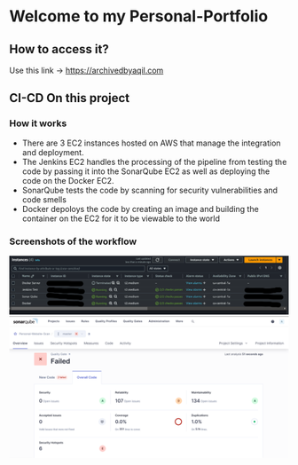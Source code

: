 # Welcome to my Personal-Portfolio
## How to access it?
Use this link -> https://archivedbyaqil.com
## CI-CD On this project
### How it works
- There are 3 EC2 instances hosted on AWS that manage the integration and deployment.
- The Jenkins EC2 handles the processing of the pipeline from testing the code by passing it into the SonarQube EC2 as well as deploying the code on the Docker EC2.
- SonarQube tests the code by scanning for security vulnerabilities and code smells
- Docker depoloys the code by creating an image and building the container on the EC2 for it to be viewable to the world
### Screenshots of the workflow
![alt text](misc/Instances.png)
![alt text](misc/SonarQube%20Scan.png)